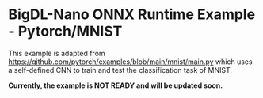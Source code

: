 # BigDL-Nano ONNX Runtime Example - Pytorch/MNIST

This example is adapted from https://github.com/pytorch/examples/blob/main/mnist/main.py which uses a self-defined CNN to train and test the classification task of MNIST.

**Currently, the example is NOT READY and will be updated soon.**